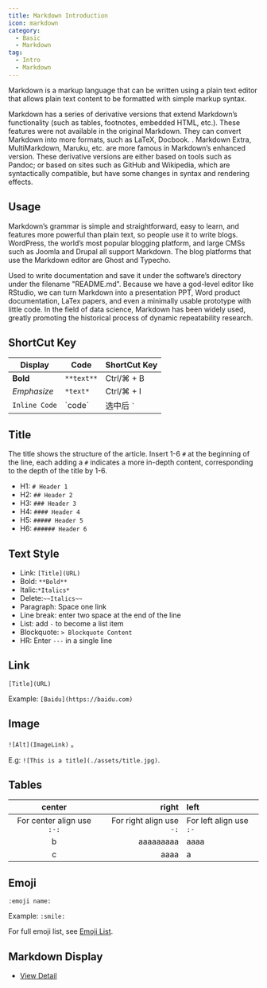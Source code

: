 ```yaml
---
title: Markdown Introduction
icon: markdown
category:
  - Basic
  - Markdown
tag:
  - Intro
  - Markdown
---
```


Markdown is a markup language that can be written using a plain text editor that allows plain text content to be formatted with simple markup syntax.

Markdown has a series of derivative versions that extend Markdown’s functionality (such as tables, footnotes, embedded HTML, etc.). These features were not available in the original Markdown. They can convert Markdown into more formats, such as LaTeX, Docbook. . Markdown Extra, MultiMarkdown, Maruku, etc. are more famous in Markdown’s enhanced version. These derivative versions are either based on tools such as Pandoc; or based on sites such as GitHub and Wikipedia, which are syntactically compatible, but have some changes in syntax and rendering effects.

## Usage

Markdown’s grammar is simple and straightforward, easy to learn, and features more powerful than plain text, so people use it to write blogs. WordPress, the world’s most popular blogging platform, and large CMSs such as Joomla and Drupal all support Markdown. The blog platforms that use the Markdown editor are Ghost and Typecho.

Used to write documentation and save it under the software’s directory under the filename "README.md". Because we have a god-level editor like RStudio, we can turn Markdown into a presentation PPT, Word product documentation, LaTex papers, and even a minimally usable prototype with little code. In the field of data science, Markdown has been widely used, greatly promoting the historical process of dynamic repeatability research.

## ShortCut Key

| Display       | Code       | ShortCut Key   |
| ------------- | ---------- | -------------- |
| **Bold**      | `**text**` | Ctrl/⌘ + B     |
| _Emphasize_   | `*text*`   | Ctrl/⌘ + I     |
| `Inline Code` | \`code\`   | 选中后 `` ` `` |

## Title

The title shows the structure of the article. Insert 1-6 `#` at the beginning of the line, each adding a `#` indicates a more in-depth content, corresponding to the depth of the title by 1-6.

- H1: `# Header 1`
- H2: `## Header 2`
- H3: `### Header 3`
- H4: `#### Header 4`
- H5: `##### Header 5`
- H6: `###### Header 6`

## Text Style

- Link: `[Title](URL)`
- Bold: `**Bold**`
- Italic:`*Italics*`
- Delete:`~~Italics~~`
- Paragraph: Space one link
- Line break: enter two space at the end of the line
- List: add `-` to become a list item
- Blockquote: `> Blockquote Content`
- HR: Enter `---` in a single line

## Link

`[Title](URL)`

Example: `[Baidu](https://baidu.com)`

## Image

`![Alt](ImageLink)` 。

E.g: `![This is a title](./assets/title.jpg)`.

## Tables

|           center           |                    right | left                    |
| :------------------------: | -----------------------: | :---------------------- |
| For center align use `:-:` | For right align use `-:` | For left align use `:-` |
|             b              |                aaaaaaaaa | aaaa                    |
|             c              |                     aaaa | a                       |

## Emoji

`:emoji name:`

Example: `:smile:`

For full emoji list, see [Emoji List](emoji/README.md).

## Markdown Display

- [View Detail](demo.md)
